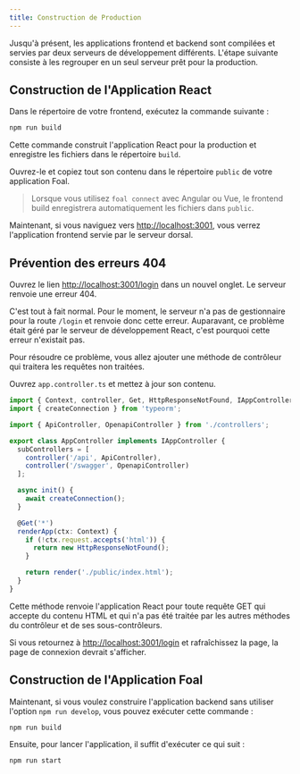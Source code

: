 ```yaml
---
title: Construction de Production
---
```


Jusqu'à présent, les applications frontend et backend sont compilées et servies par deux serveurs de développement différents. L'étape suivante consiste à les regrouper en un seul serveur prêt pour la production.

## Construction de l'Application React

Dans le répertoire de votre frontend, exécutez la commande suivante :

```bash
npm run build
```

Cette commande construit l'application React pour la production et enregistre les fichiers dans le répertoire `build`.

Ouvrez-le et copiez tout son contenu dans le répertoire `public` de votre application Foal.

> Lorsque vous utilisez `foal connect` avec Angular ou Vue, le frontend build enregistrera automatiquement les fichiers dans `public`.

Maintenant, si vous naviguez vers [http://localhost:3001](http://localhost:3001), vous verrez l'application frontend servie par le serveur dorsal.

## Prévention des erreurs 404

Ouvrez le lien [http://localhost:3001/login](http://localhost:3001/login) dans un nouvel onglet. Le serveur renvoie une erreur 404.

C'est tout à fait normal. Pour le moment, le serveur n'a pas de gestionnaire pour la route `/login` et renvoie donc cette erreur. Auparavant, ce problème était géré par le serveur de développement React, c'est pourquoi cette erreur n'existait pas.

Pour résoudre ce problème, vous allez ajouter une méthode de contrôleur qui traitera les requêtes non traitées.

Ouvrez `app.controller.ts` et mettez à jour son contenu.

```typescript
import { Context, controller, Get, HttpResponseNotFound, IAppController, render } from '@foal/core';
import { createConnection } from 'typeorm';

import { ApiController, OpenapiController } from './controllers';

export class AppController implements IAppController {
  subControllers = [
    controller('/api', ApiController),
    controller('/swagger', OpenapiController)
  ];

  async init() {
    await createConnection();
  }

  @Get('*')
  renderApp(ctx: Context) {
    if (!ctx.request.accepts('html')) {
      return new HttpResponseNotFound();
    }

    return render('./public/index.html');
  }
}

```

Cette méthode renvoie l'application React pour toute requête GET qui accepte du contenu HTML et qui n'a pas été traitée par les autres méthodes du contrôleur et de ses sous-contrôleurs.

Si vous retournez à [http://localhost:3001/login](http://localhost:3001/login) et rafraîchissez la page, la page de connexion devrait s'afficher.

## Construction de l'Application Foal

Maintenant, si vous voulez construire l'application backend sans utiliser l'option `npm run develop`, vous pouvez exécuter cette commande :

```bash
npm run build
```

Ensuite, pour lancer l'application, il suffit d'exécuter ce qui suit :

```bash
npm run start
```
